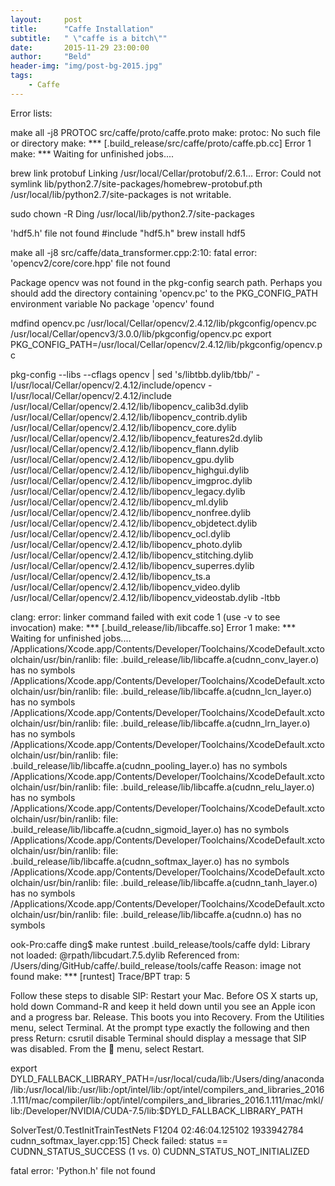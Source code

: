 ```yaml
---
layout:     post
title:      "Caffe Installation"
subtitle:   " \"caffe is a bitch\""
date:       2015-11-29 23:00:00
author:     "Beld"
header-img: "img/post-bg-2015.jpg"
tags:
    - Caffe
---
```



Error lists:

make all -j8
PROTOC src/caffe/proto/caffe.proto
make: protoc: No such file or directory
make: *** [.build_release/src/caffe/proto/caffe.pb.cc] Error 1
make: *** Waiting for unfinished jobs....

brew link protobuf
Linking /usr/local/Cellar/protobuf/2.6.1...
Error: Could not symlink lib/python2.7/site-packages/homebrew-protobuf.pth
/usr/local/lib/python2.7/site-packages is not writable.

sudo chown -R Ding /usr/local/lib/python2.7/site-packages

'hdf5.h' file not found #include "hdf5.h"
brew install hdf5

make all -j8
src/caffe/data_transformer.cpp:2:10: fatal error: 'opencv2/core/core.hpp' file not found

Package opencv was not found in the pkg-config search path.
Perhaps you should add the directory containing 'opencv.pc'
to the PKG_CONFIG_PATH environment variable
No package 'opencv' found

mdfind opencv.pc
/usr/local/Cellar/opencv/2.4.12/lib/pkgconfig/opencv.pc
/usr/local/Cellar/opencv3/3.0.0/lib/pkgconfig/opencv.pc
export PKG_CONFIG_PATH=/usr/local/Cellar/opencv/2.4.12/lib/pkgconfig/opencv.pc


pkg-config --libs --cflags opencv | sed 's/libtbb\.dylib/tbb/' -I/usr/local/Cellar/opencv/2.4.12/include/opencv -I/usr/local/Cellar/opencv/2.4.12/include /usr/local/Cellar/opencv/2.4.12/lib/libopencv_calib3d.dylib /usr/local/Cellar/opencv/2.4.12/lib/libopencv_contrib.dylib /usr/local/Cellar/opencv/2.4.12/lib/libopencv_core.dylib /usr/local/Cellar/opencv/2.4.12/lib/libopencv_features2d.dylib /usr/local/Cellar/opencv/2.4.12/lib/libopencv_flann.dylib /usr/local/Cellar/opencv/2.4.12/lib/libopencv_gpu.dylib /usr/local/Cellar/opencv/2.4.12/lib/libopencv_highgui.dylib /usr/local/Cellar/opencv/2.4.12/lib/libopencv_imgproc.dylib /usr/local/Cellar/opencv/2.4.12/lib/libopencv_legacy.dylib /usr/local/Cellar/opencv/2.4.12/lib/libopencv_ml.dylib /usr/local/Cellar/opencv/2.4.12/lib/libopencv_nonfree.dylib /usr/local/Cellar/opencv/2.4.12/lib/libopencv_objdetect.dylib /usr/local/Cellar/opencv/2.4.12/lib/libopencv_ocl.dylib /usr/local/Cellar/opencv/2.4.12/lib/libopencv_photo.dylib /usr/local/Cellar/opencv/2.4.12/lib/libopencv_stitching.dylib /usr/local/Cellar/opencv/2.4.12/lib/libopencv_superres.dylib /usr/local/Cellar/opencv/2.4.12/lib/libopencv_ts.a /usr/local/Cellar/opencv/2.4.12/lib/libopencv_video.dylib /usr/local/Cellar/opencv/2.4.12/lib/libopencv_videostab.dylib -ltbb


clang: error: linker command failed with exit code 1 (use -v to see invocation)
make: *** [.build_release/lib/libcaffe.so] Error 1
make: *** Waiting for unfinished jobs....
/Applications/Xcode.app/Contents/Developer/Toolchains/XcodeDefault.xctoolchain/usr/bin/ranlib: file: .build_release/lib/libcaffe.a(cudnn_conv_layer.o) has no symbols
/Applications/Xcode.app/Contents/Developer/Toolchains/XcodeDefault.xctoolchain/usr/bin/ranlib: file: .build_release/lib/libcaffe.a(cudnn_lcn_layer.o) has no symbols
/Applications/Xcode.app/Contents/Developer/Toolchains/XcodeDefault.xctoolchain/usr/bin/ranlib: file: .build_release/lib/libcaffe.a(cudnn_lrn_layer.o) has no symbols
/Applications/Xcode.app/Contents/Developer/Toolchains/XcodeDefault.xctoolchain/usr/bin/ranlib: file: .build_release/lib/libcaffe.a(cudnn_pooling_layer.o) has no symbols
/Applications/Xcode.app/Contents/Developer/Toolchains/XcodeDefault.xctoolchain/usr/bin/ranlib: file: .build_release/lib/libcaffe.a(cudnn_relu_layer.o) has no symbols
/Applications/Xcode.app/Contents/Developer/Toolchains/XcodeDefault.xctoolchain/usr/bin/ranlib: file: .build_release/lib/libcaffe.a(cudnn_sigmoid_layer.o) has no symbols
/Applications/Xcode.app/Contents/Developer/Toolchains/XcodeDefault.xctoolchain/usr/bin/ranlib: file: .build_release/lib/libcaffe.a(cudnn_softmax_layer.o) has no symbols
/Applications/Xcode.app/Contents/Developer/Toolchains/XcodeDefault.xctoolchain/usr/bin/ranlib: file: .build_release/lib/libcaffe.a(cudnn_tanh_layer.o) has no symbols
/Applications/Xcode.app/Contents/Developer/Toolchains/XcodeDefault.xctoolchain/usr/bin/ranlib: file: .build_release/lib/libcaffe.a(cudnn.o) has no symbols


ook-Pro:caffe ding$ make runtest
.build_release/tools/caffe
dyld: Library not loaded: @rpath/libcudart.7.5.dylib
  Referenced from: /Users/ding/GitHub/caffe/.build_release/tools/caffe
  Reason: image not found
make: *** [runtest] Trace/BPT trap: 5

Follow these steps to disable SIP:
Restart your Mac.
Before OS X starts up, hold down Command-R and keep it held down until you see an Apple icon and a progress bar. Release. This boots you into Recovery.
From the Utilities menu, select Terminal.
At the prompt type exactly the following and then press Return: csrutil disable
Terminal should display a message that SIP was disabled.
From the  menu, select Restart.

export DYLD_FALLBACK_LIBRARY_PATH=/usr/local/cuda/lib:/Users/ding/anaconda/lib:/usr/local/lib:/usr/lib:/opt/intel/lib:/opt/intel/compilers_and_libraries_2016.1.111/mac/compiler/lib:/opt/intel/compilers_and_libraries_2016.1.111/mac/mkl/lib:/Developer/NVIDIA/CUDA-7.5/lib:$DYLD_FALLBACK_LIBRARY_PATH


SolverTest/0.TestInitTrainTestNets
F1204 02:46:04.125102 1933942784 cudnn_softmax_layer.cpp:15] Check failed: status == CUDNN_STATUS_SUCCESS (1 vs. 0)  CUDNN_STATUS_NOT_INITIALIZED


fatal error: 'Python.h' file not found
